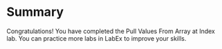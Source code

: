 # Summary

Congratulations! You have completed the Pull Values From Array at Index lab. You can practice more labs in LabEx to improve your skills.
